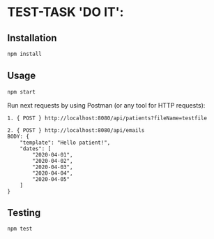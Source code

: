 # TEST-TASK 'DO IT':

## Installation

```bash
npm install
```

## Usage

```bash
npm start
```

Run next requests by using Postman (or any tool for HTTP requests):

```
1. { POST } http://localhost:8080/api/patients?fileName=testfile
```

```
2. { POST } http://localhost:8080/api/emails
BODY: {
    "template": "Hello patient!",
    "dates": [
        "2020-04-01",
        "2020-04-02",
        "2020-04-03",
        "2020-04-04",
        "2020-04-05"
    ]
}
```

## Testing

```
npm test
```
